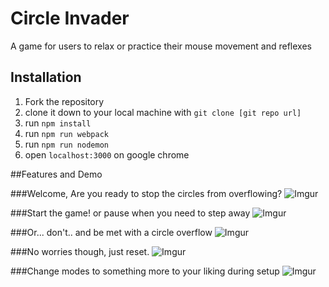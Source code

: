 # Circle Invader

A game for users to relax or practice their mouse movement and reflexes

## Installation
  1. Fork the repository
  2. clone it down to your local machine with ```git clone [git repo url]```
  3. run ```npm install```
  4. run ```npm run webpack```
  5. run ```npm run nodemon```
  6. open ```localhost:3000``` on google chrome

##Features and Demo

###Welcome, Are you ready to stop the circles from overflowing?
![Imgur](https://i.imgur.com/2tgcn3U.gif)

###Start the game! or pause when you need to step away
![Imgur](https://i.imgur.com/HaQ5BO5.gif)

###Or... don't.. and be met with a circle overflow
![Imgur](https://i.imgur.com/lZj0C12.gif)

###No worries though, just reset.
![Imgur](https://i.imgur.com/g0jRO2F.gif)

###Change modes to something more to your liking during setup
![Imgur](https://i.imgur.com/fR1lQYG.gifv)
